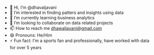 - 👋 Hi, I’m @dhavaljavani
- 👀 I’m interested in finding patters and insights using data
- 🌱 I’m currently learning business analytics
- 💞️ I’m looking to collaborate on data related projects
- 📫 How to reach me dhawaljavani@gmail.com
- 😄 Pronouns: He/Him
- ⚡ Fun fact: I'm a sports fan and professionally, have worked with data for over 5 years

<!---
dhavaljavani/dhavaljavani is a ✨ special ✨ repository because its `README.md` (this file) appears on your GitHub profile.
You can click the Preview link to take a look at your changes.
--->
